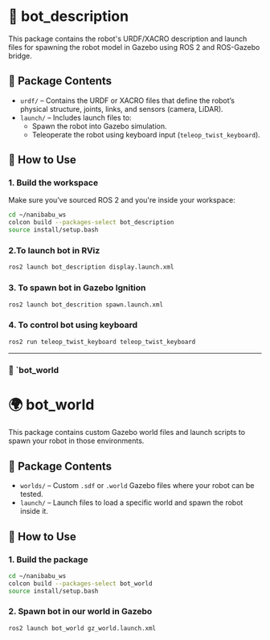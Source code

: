 # 🤖 bot_description

This package contains the robot's URDF/XACRO description and launch files for spawning the robot model in Gazebo using ROS 2 and ROS-Gazebo bridge.

## 🧩 Package Contents

- `urdf/` – Contains the URDF or XACRO files that define the robot’s physical structure, joints, links, and sensors (camera, LiDAR).
- `launch/` – Includes launch files to:
  - Spawn the robot into Gazebo simulation.
  - Teleoperate the robot using keyboard input (`teleop_twist_keyboard`).

## 🚀 How to Use

### 1. Build the workspace
Make sure you’ve sourced ROS 2 and you're inside your workspace:

```bash
cd ~/nanibabu_ws
colcon build --packages-select bot_description
source install/setup.bash
```
 ### 2.To launch bot in RViz

```bash
ros2 launch bot_description display.launch.xml
```
### 3. To spawn bot in Gazebo Ignition

```bash
ros2 launch bot_descrition spawn.launch.xml
```
### 4. To control bot using keyboard
```bash
ros2 run teleop_twist_keyboard teleop_twist_keyboard
```

---

### 📁 `bot_world


# 🌍 bot_world

This package contains custom Gazebo world files and launch scripts to spawn your robot in those environments.

## 🧩 Package Contents

- `worlds/` – Custom `.sdf` or `.world` Gazebo files where your robot can be tested.
- `launch/` – Launch files to load a specific world and spawn the robot inside it.

## 🚀 How to Use

### 1. Build the package

```bash
cd ~/nanibabu_ws
colcon build --packages-select bot_world
source install/setup.bash
```
### 2. Spawn bot in our world in Gazebo
```bash
ros2 launch bot_world gz_world.launch.xml





